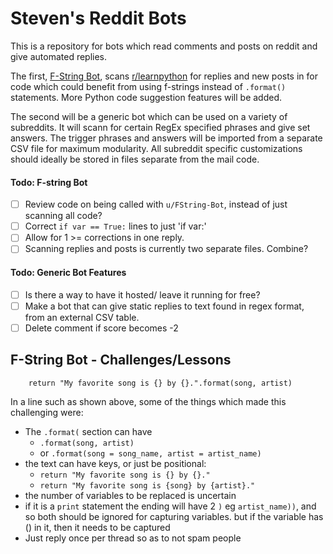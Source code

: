# Steven's Reddit Bots
This is a repository for bots which read comments and posts 
on reddit and give automated replies. 

The first, 
[F-String Bot](https://www.reddit.com/user/FString-Bot), scans 
[r/learnpython](https://www.reddit.com/r/learnpython/) for replies and new posts in 
for code which could benefit from using f-strings instead of `.format()` statements.
More Python code suggestion features will be added.

The second will be a generic bot which can be used on a variety of subreddits.
It will scann for certain RegEx specified phrases and give set answers.
The trigger phrases and answers will be imported from a separate CSV file for 
maximum modularity. All subreddit specific customizations should ideally be 
stored in files separate from the mail code.


#### Todo: F-string Bot
- [ ] Review code on being called with `u/FString-Bot`, instead of just scanning all code?
- [ ] Correct `if var == True:` lines to just 'if var:'
- [ ] Allow for 1 >= corrections in one reply.
- [ ] Scanning replies and posts is currently two separate files. Combine?

#### Todo: Generic Bot Features
- [ ] Is there a way to have it hosted/ leave it running for free?
- [ ] Make a bot that can give static replies to text found in regex format,
from an external CSV table.
- [ ] Delete comment if score becomes -2

## F-String Bot - Challenges/Lessons

`    return "My favorite song is {} by {}.".format(song, artist)`

In a line such as shown above, some of the things which made this
challenging were:
- The `.format(` section can have 
  - `.format(song, artist)` 
  - or `.format(song = song_name, artist = artist_name)`
- the text can have keys, or just be positional:
  - `return "My favorite song is {} by {}."`
  - `return "My favorite song is {song} by {artist}."`
- the number of variables to be replaced is uncertain
- if it is a `print` statement the ending will have 2 `)` eg `artist_name))`, and so both
should be ignored for capturing variables. but if the variable has () in it, then it needs
to be captured
- Just reply once per thread so as to not spam people

